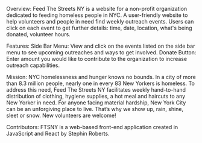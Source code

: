 Overview:
Feed The Streets NY is a website for a non-profit organization dedicated to feeding homeless people in NYC. A user-friendly website to help volunteers and people in need find weekly outreach events. Users can click on each event to get further details: time, date, location, what's being donated, volunteer hours. 

Features: 
Side Bar Menu: View and click on the events listed on the side bar menu to see upcoming outreaches and ways to get involved. Donate Button: Enter amount you would like to contribute to the organization to increase outreach capabilities.
 
Mission: 
NYC homelessness and hunger knows no bounds. In a city of more than 8.3 million people, nearly one in every 83 New Yorkers is homeless. To address this need, Feed The Streets NY facilitates weekly hand-to-hand distribution of clothing, hygiene supplies, a hot meal and haircuts to any New Yorker in need. For anyone facing material hardship, New York City can be an unforgiving place to live. That’s why we show up, rain, shine, sleet or snow. New volunteers are welcome!

Contributors:
FTSNY is a web-based front-end application created in JavaScript and React by Stephin Roberts.
